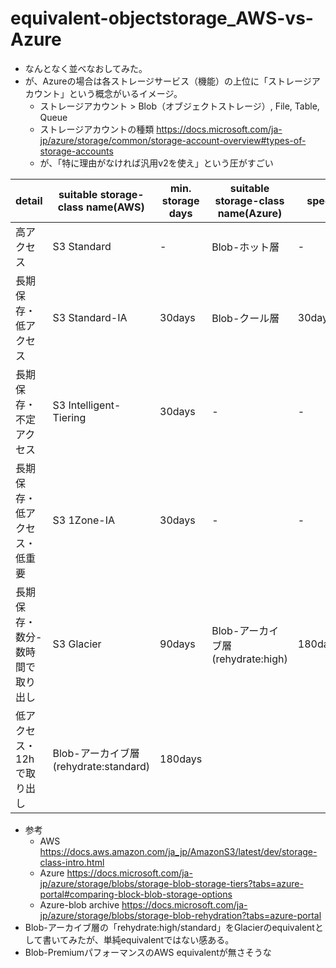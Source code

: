 # equivalent-objectstorage_AWS-vs-Azure

* なんとなく並べなおしてみた。
* が、Azureの場合は各ストレージサービス（機能）の上位に「ストレージアカウント」という概念がいるイメージ。
    * ストレージアカウント > Blob（オブジェクトストレージ）, File, Table, Queue
    * ストレージアカウントの種類 <https://docs.microsoft.com/ja-jp/azure/storage/common/storage-account-overview#types-of-storage-accounts>
    * が、「特に理由がなければ汎用v2を使え」という圧がすごい

|detail|suitable storage-class name(AWS)|min. storage days|suitable storage-class name(Azure)|spec|
|---|---|---|---|---|
|高アクセス|S3 Standard|-|Blob-ホット層|-|
|長期保存・低アクセス|S3 Standard-IA|30days|Blob-クール層|30days|
|長期保存・不定アクセス|S3 Intelligent-Tiering|30days|-|-|
|長期保存・低アクセス・低重要|S3 1Zone-IA|30days|-|-|
|長期保存・数分-数時間で取り出し|S3 Glacier|90days|Blob-アーカイブ層(rehydrate:high)|180days|
|低アクセス・12hで取り出し|Blob-アーカイブ層(rehydrate:standard)|180days|

* 参考
    * AWS <https://docs.aws.amazon.com/ja_jp/AmazonS3/latest/dev/storage-class-intro.html>
    * Azure <https://docs.microsoft.com/ja-jp/azure/storage/blobs/storage-blob-storage-tiers?tabs=azure-portal#comparing-block-blob-storage-options>
    * Azure-blob archive <https://docs.microsoft.com/ja-jp/azure/storage/blobs/storage-blob-rehydration?tabs=azure-portal>
* Blob-アーカイブ層の「rehydrate:high/standard」をGlacierのequivalentとして書いてみたが、単純equivalentではない感ある。
* Blob-PremiumパフォーマンスのAWS equivalentが無さそうな